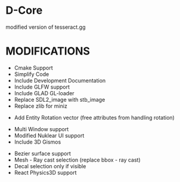 # D-Core
modified version of tesseract.gg

<H1>MODIFICATIONS</H1>

<ul>
  <li>Cmake Support</li>
  <li>Simplify Code</li>
  <li>Include Development Documentation</li>
  <li>Include GLFW support</li>
  <li>Include GLAD GL-loader</li>
  <li>Replace SDL2_image with stb_image</li>
  <li>Replace zlib for miniz</li>
</ul>

<ul>
   <li>Add Entity Rotation vector (free attributes from handling rotation)</li>
</ul>

<ul>
  <li>Multi Window support</li>
  <li>Modified Nuklear UI support</li>
  <li>Include 3D Gismos</li>
</ul>

<ul>
  <li>Bezier surface support</li>
  <li>Mesh - Ray cast selection (replace bbox - ray cast)</li>
  <li>Decal selection only if visible</li>
  <li>React Physics3D support</li>
</ul>

